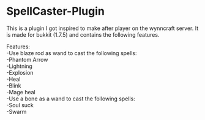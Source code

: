 SpellCaster-Plugin
==================
This is a plugin I got inspired to make after player on the wynncraft server. It is made for bukkit (1.7.5) and contains the following features.

Features:  
-Use blaze rod as wand to cast the following spells:  
    -Phantom Arrow    
    -Lightning  
    -Explosion  
    -Heal  
    -Blink  
    -Mage heal  
-Use a bone as a wand to cast the following spells:  
    -Soul suck  
    -Swarm
